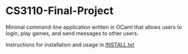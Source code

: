 # CS3110-Final-Project
Minimal command-line application written in OCaml that allows users to login, play games, and send messages to other users. 

Instructions for installation and usage in [INSTALL.txt](INSTALL.txt)
